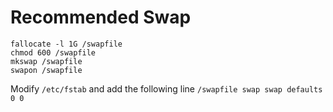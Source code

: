 

# Recommended Swap

```
fallocate -l 1G /swapfile
chmod 600 /swapfile
mkswap /swapfile
swapon /swapfile
```

Modify `/etc/fstab` and add the following line `/swapfile swap swap defaults 0 0`
